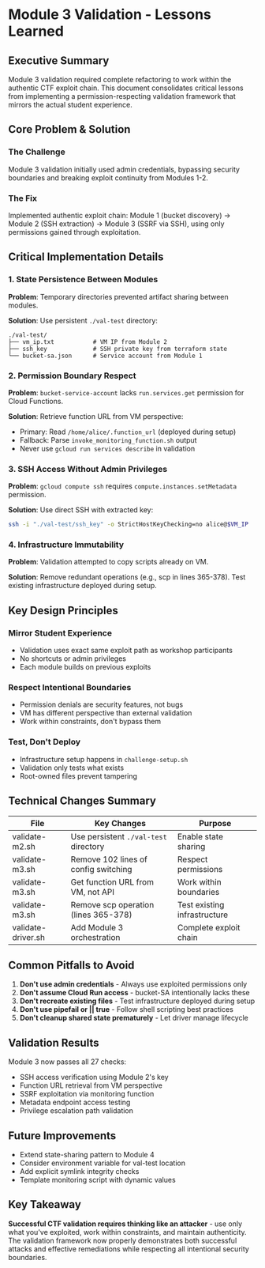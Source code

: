 # Module 3 Validation - Lessons Learned

## Executive Summary
Module 3 validation required complete refactoring to work within the authentic CTF exploit chain. This document consolidates critical lessons from implementing a permission-respecting validation framework that mirrors the actual student experience.

## Core Problem & Solution

### The Challenge
Module 3 validation initially used admin credentials, bypassing security boundaries and breaking exploit continuity from Modules 1-2.

### The Fix
Implemented authentic exploit chain: Module 1 (bucket discovery) → Module 2 (SSH extraction) → Module 3 (SSRF via SSH), using only permissions gained through exploitation.

## Critical Implementation Details

### 1. State Persistence Between Modules
**Problem**: Temporary directories prevented artifact sharing between modules.

**Solution**: Use persistent `./val-test` directory:
```
./val-test/
├── vm_ip.txt           # VM IP from Module 2
├── ssh_key             # SSH private key from terraform state
└── bucket-sa.json      # Service account from Module 1
```

### 2. Permission Boundary Respect
**Problem**: `bucket-service-account` lacks `run.services.get` permission for Cloud Functions.

**Solution**: Retrieve function URL from VM perspective:
- Primary: Read `/home/alice/.function_url` (deployed during setup)
- Fallback: Parse `invoke_monitoring_function.sh` output
- Never use `gcloud run services describe` in validation

### 3. SSH Access Without Admin Privileges
**Problem**: `gcloud compute ssh` requires `compute.instances.setMetadata` permission.

**Solution**: Use direct SSH with extracted key:
```bash
ssh -i "./val-test/ssh_key" -o StrictHostKeyChecking=no alice@$VM_IP
```

### 4. Infrastructure Immutability
**Problem**: Validation attempted to copy scripts already on VM.

**Solution**: Remove redundant operations (e.g., scp in lines 365-378). Test existing infrastructure deployed during setup.

## Key Design Principles

### Mirror Student Experience
- Validation uses exact same exploit path as workshop participants
- No shortcuts or admin privileges
- Each module builds on previous exploits

### Respect Intentional Boundaries
- Permission denials are security features, not bugs
- VM has different perspective than external validation
- Work within constraints, don't bypass them

### Test, Don't Deploy
- Infrastructure setup happens in `challenge-setup.sh`
- Validation only tests what exists
- Root-owned files prevent tampering

## Technical Changes Summary

| File | Key Changes | Purpose |
|------|------------|---------|
| validate-m2.sh | Use persistent `./val-test` directory | Enable state sharing |
| validate-m3.sh | Remove 102 lines of config switching | Respect permissions |
| validate-m3.sh | Get function URL from VM, not API | Work within boundaries |
| validate-m3.sh | Remove scp operation (lines 365-378) | Test existing infrastructure |
| validate-driver.sh | Add Module 3 orchestration | Complete exploit chain |

## Common Pitfalls to Avoid

1. **Don't use admin credentials** - Always use exploited permissions only
2. **Don't assume Cloud Run access** - bucket-SA intentionally lacks these
3. **Don't recreate existing files** - Test infrastructure deployed during setup
4. **Don't use pipefail or || true** - Follow shell scripting best practices
5. **Don't cleanup shared state prematurely** - Let driver manage lifecycle

## Validation Results

Module 3 now passes all 27 checks:
- SSH access verification using Module 2's key
- Function URL retrieval from VM perspective
- SSRF exploitation via monitoring function
- Metadata endpoint access testing
- Privilege escalation path validation

## Future Improvements

- Extend state-sharing pattern to Module 4
- Consider environment variable for val-test location
- Add explicit symlink integrity checks
- Template monitoring script with dynamic values

## Key Takeaway

**Successful CTF validation requires thinking like an attacker** - use only what you've exploited, work within constraints, and maintain authenticity. The validation framework now properly demonstrates both successful attacks and effective remediations while respecting all intentional security boundaries.